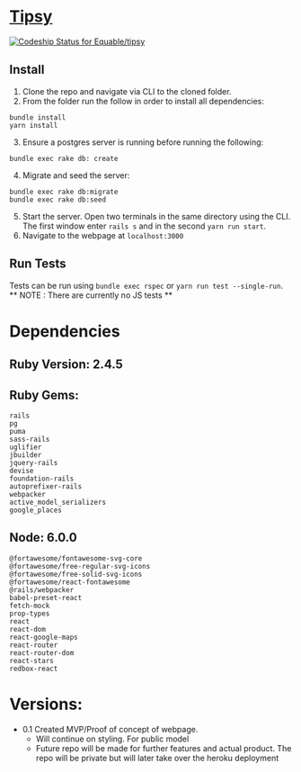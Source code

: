 # [Tipsy](https://thetipsymixologist.herokuapp.com/)

[![Codeship Status for Equable/tipsy](https://app.codeship.com/projects/da2542a0-0ad5-0137-2264-72acf08820cf/status?branch=master)](https://app.codeship.com/projects/326289)

## Install

1. Clone the repo and navigate via CLI to the cloned folder.
2. From the folder run the follow in order to install all dependencies:
```
bundle install
yarn install
```
3. Ensure a postgres server is running before running the following:
```
bundle exec rake db: create
```
4. Migrate and seed the server:
```
bundle exec rake db:migrate
bundle exec rake db:seed
```
5. Start the server. Open two terminals in the same directory using the CLI. The first window enter `rails s` and in the second `yarn run start`.
6. Navigate to the webpage at `localhost:3000`

## Run Tests

Tests can be run using `bundle exec rspec` or `yarn run test --single-run`. ** NOTE : There are currently no JS tests **

# Dependencies

## Ruby Version: 2.4.5

## Ruby Gems:
```
rails 
pg
puma
sass-rails
uglifier
jbuilder
jquery-rails
devise
foundation-rails
autoprefixer-rails
webpacker
active_model_serializers
google_places
```

## Node: 6.0.0
```
@fortawesome/fontawesome-svg-core
@fortawesome/free-regular-svg-icons
@fortawesome/free-solid-svg-icons
@fortawesome/react-fontawesome
@rails/webpacker
babel-preset-react
fetch-mock
prop-types
react
react-dom
react-google-maps
react-router
react-router-dom
react-stars
redbox-react
```

# Versions:

* 0.1 Created MVP/Proof of concept of webpage.
  * Will continue on styling. For public model
  * Future repo will be made for further features and actual product. The repo will be private but will later take over the heroku deployment